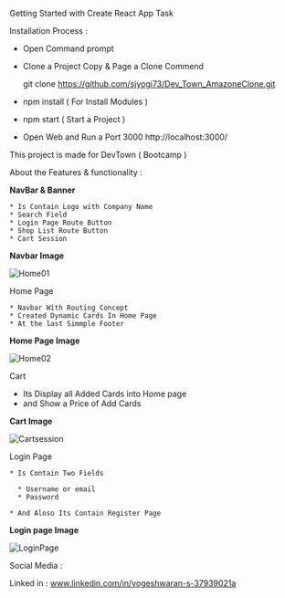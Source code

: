 Getting Started with Create React App Task 
 
Installation Process :

   * Open Command prompt
   * Clone a Project Copy & Page a Clone Commend


     git clone https://github.com/sjyogi73/Dev_Town_AmazoneClone.git
   
   * npm install ( For Install Modules )
   * npm start ( Start a Project )
   * Open Web and Run a Port 3000
     http://localhost:3000/
     

This project is made for DevTown ( Bootcamp )

About the Features & functionality :


**NavBar & Banner**

    * Is Contain Logo with Company Name 
    * Search Field 
    * Login Page Route Button
    * Shop List Route Button
    * Cart Session


 **Navbar Image**
 
  ![Home01](https://user-images.githubusercontent.com/82278181/170811062-cebef563-bc4d-4cae-82e9-a531f97ad58c.png)
  
  
Home Page 

    * Navbar With Routing Concept
    * Created Dynamic Cards In Home Page 
    * At the last Simmple Footer 
  
  
  
 **Home Page Image**
  
  ![Home02](https://user-images.githubusercontent.com/82278181/170811069-3fb67497-2e92-4555-b06b-6101f1393097.png)


Cart 

  * Its Display all Added Cards into Home page 
  * and Show a Price of Add Cards
  
 
 
 **Cart Image**
 
 ![Cartsession](https://user-images.githubusercontent.com/82278181/170811118-94d008c9-26c7-4bf3-b11a-9ed9d1f54afc.png)

Login Page 

    * Is Contain Two Fields 
   
      * Username or email
      * Password
    
    * And Aloso Its Contain Register Page
  
 
  
  **Login page Image**
  
  ![LoginPage](https://user-images.githubusercontent.com/82278181/170811140-028eb2cc-348d-4366-b84e-716b03ef90b5.png)



Social Media :

Linked in : www.linkedin.com/in/yogeshwaran-s-37939021a




          
    
      
      

